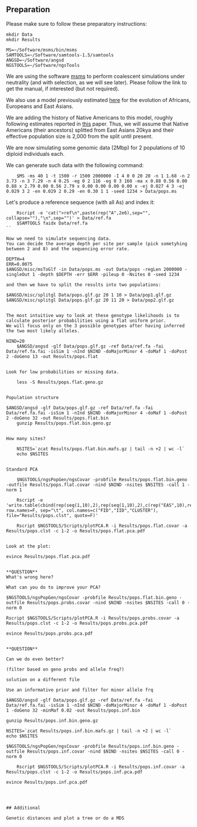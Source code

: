 
## Preparation

Please make sure to follow these preparatory instructions:
```
mkdir Data
mkdir Results
```
```
MS=~/Software/msms/bin/msms
SAMTOOLS=~/Software/samtools-1.5/samtools
ANGSD=~/Software/angsd
NGSTOOLS=~/Software/ngsTools
```

We are using the software [msms](http://www.mabs.at/ewing/msms/download.shtml) to perform coalescent simulations under neutrality (and with selection, as we will see later).
Please follow the link to get the manual, if interested (but not required).

We also use a model previously estimated [here](http://journals.plos.org/plosgenetics/article?id=10.1371/journal.pgen.1000695) for the evolution of Africans, Europeans and East Asians.

We are adding the history of Native Americans to this model, roughly following estimates reported in [this](http://www.ncbi.nlm.nih.gov/pubmed/26198033) paper.
Thus, we will assume that Native Americans (their ancestors) splitted from East Asians 20kya and their effective population size is 2,000 from the split until present.

We are now simulating some genomic data (2Mbp) for 2 populations of 10 diploid individuals each.

We can generate such data with the following command:
```
	$MS -ms 40 1 -t 1500 -r 1500 2000000 -I 4 0 0 20 20 -n 1 1.68 -n 2 3.73 -n 3 7.29 -n 4 0.25 -eg 0 2 116 -eg 0 3 160 -ma x 0.88 0.56 0.00 0.88 x 2.79 0.00 0.56 2.79 x 0.00 0.00 0.00 0.00 x -ej 0.027 4 3 -ej 0.029 3 2 -en 0.029 2 0.29 -en 0.30 1 1 -seed 1234 > Data/pops.ms
```

Let's produce a reference sequence (with all As) and index it:
```
	Rscript -e 'cat(">ref\n",paste(rep("A",2e6),sep="", collapse=""),"\n",sep="")' > Data/ref.fa 
	$SAMTOOLS faidx Data/ref.fa
``

Now we need to simulate sequencing data.
You can decide the average depth per site per sample (pick sometyhing between 2 and 8) and the sequencing error rate.
```
	DEPTH=4
	ERR=0.0075
	$ANGSD/misc/msToGlf -in Data/pops.ms -out Data/pops -regLen 2000000 -singleOut 1 -depth $DEPTH -err $ERR -pileup 0 -Nsites 0 -seed 1234
```
and then we have to split the results into two populations:
```
	$ANGSD/misc/splitgl Data/pops.glf.gz 20 1 10 > Data/pop1.glf.gz 
	$ANGSD/misc/splitgl Data/pops.glf.gz 20 11 20 > Data/pop2.glf.gz 
```

The most intuitive way to look at these genotype likelihoods is to calculate posterior probabilities using a flat uniform prior.
We will focus only on the 3 possible genotypes after having inferred the two most likely alleles.

```
	NIND=20
        $ANGSD/angsd -glf Data/pops.glf.gz -ref Data/ref.fa -fai Data/ref.fa.fai -isSim 1 -nInd $NIND -doMajorMinor 4 -doMaf 1 -doPost 2 -doGeno 13 -out Results/pops.flat
```

Look for low probabilities or missing data.
```
        less -S Results/pops.flat.geno.gz
```

Population structure
```
	$ANGSD/angsd -glf Data/pops.glf.gz -ref Data/ref.fa -fai Data/ref.fa.fai -isSim 1 -nInd $NIND -doMajorMinor 4 -doMaf 1 -doPost 2 -doGeno 32 -out Results/pops.flat.bin
        gunzip Results/pops.flat.bin.geno.gz
```

How many sites?
```
        NSITES=`zcat Results/pops.flat.bin.mafs.gz | tail -n +2 | wc -l`
        echo $NSITES
```

Standard PCA
```
        $NGSTOOLS/ngsPopGen/ngsCovar -probfile Results/pops.flat.bin.geno -outfile Results/pops.flat.covar -nind $NIND -nsites $NSITES -call 1 -norm 1

        Rscript -e 'write.table(cbind(rep(seq(1,10),2),rep(seq(1,10),2),c(rep("EAS",10),rep("NAM",10))), row.names=F, sep="\t", col.names=c("FID","IID","CLUSTER"), file="Results/pops.clst", quote=F)'

        Rscript $NGSTOOLS/Scripts/plotPCA.R -i Results/pops.flat.covar -a Results/pops.clst -c 1-2 -o Results/pops.flat.pca.pdf

```

Look at the plot:
```
	evince Results/pops.flat.pca.pdf
```

**QUESTION**
What's wrong here?

What can you do to improve your PCA?

```
	$NGSTOOLS/ngsPopGen/ngsCovar -probfile Results/pops.flat.bin.geno -outfile Results/pops.probs.covar -nind $NIND -nsites $NSITES -call 0 -norm 0

	Rscript $NGSTOOLS/Scripts/plotPCA.R -i Results/pops.probs.covar -a Results/pops.clst -c 1-2 -o Results/pops.probs.pca.pdf

	evince Results/pops.probs.pca.pdf
```

**QUESTION**

Can we do even better?

(filter based on geno probs and allele freq?)

solution on a different file

Use an informative prior and filter for minor allele frq
```
	$ANGSD/angsd -glf Data/pops.glf.gz -ref Data/ref.fa -fai Data/ref.fa.fai -isSim 1 -nInd $NIND -doMajorMinor 4 -doMaf 1 -doPost 1 -doGeno 32 -minMaf 0.02 -out Results/pops.inf.bin

	gunzip Results/pops.inf.bin.geno.gz

	NSITES=`zcat Results/pops.inf.bin.mafs.gz | tail -n +2 | wc -l`
	echo $NSITES
        
	$NGSTOOLS/ngsPopGen/ngsCovar -probfile Results/pops.inf.bin.geno -outfile Results/pops.inf.covar -nind $NIND -nsites $NSITES -call 0 -norm 0

        Rscript $NGSTOOLS/Scripts/plotPCA.R -i Results/pops.inf.covar -a Results/pops.clst -c 1-2 -o Results/pops.inf.pca.pdf

	evince Results/pops.inf.pca.pdf
```



## Additional

Genetic distances and plot a tree or do a MDS



	











